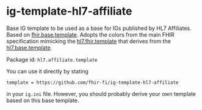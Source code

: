 # ig-template-hl7-affiliate
Base IG template to be used as a base for IGs published by HL7 Affiliates.
Based on [fhir.base.template](https://github.com/HL7/ig-template-base).
Adopts the colors from the main FHIR specification mimicking the
[hl7.fhir.template](https://github.com/HL7/ig-template-fhir) that derives from the 
[hl7.base.template](https://github.com/HL7/ig-template-hl7). 

Package id: `hl7.affiliate.template`

You can use it directly by stating 

`template = https://github.com/fhir-fi/ig-template-hl7-affiliate`

in your `ig.ini` file.
However, you should probably derive your own template based on this base template.
